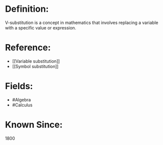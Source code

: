 

# Definition:
V-substitution is a concept in mathematics that involves replacing a variable with a specific value or expression.

# Reference:
- [[Variable substitution]]
- [[Symbol substitution]]

# Fields: 
- #Algebra
- #Calculus

# Known Since:
1800

